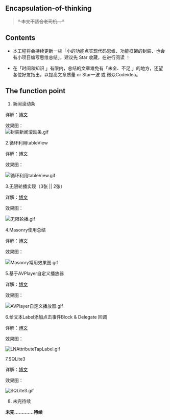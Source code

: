 ## Encapsulation-of-thinking


>~~“ 本文不适合老司机… ”~~   

 

## Contents

 
- 本工程将会持续更新一些「小的功能点实现代码思维、功能框架的封装、也会有小项目编写思维总结」，建议先 Star 收藏，在进行阅读 ！


- 在「时间和知识 」有限内，总结的文章难免有「未全、不足 」的地方，还望各位好友指出，以提高文章质量 or Star一波 或 微众Codeidea。




## The function point

1. 新闻滚动条  

详解：[博文](https://custompbwaters.github.io/2016/02/20/封装思维/iOS封装思维1—新闻滚动条/)

效果图：  
![封装新闻滚动条.gif](http://upload-images.jianshu.io/upload_images/2230763-352aa142cc6cf27d.gif?imageMogr2/auto-orient/strip)



2.循环利用tableView

详解：[博文](http://upload-images.jianshu.io/upload_images/2230763-93b83d5b7a7b0a49.gif?imageMogr2/auto-orient/strip)

效果图：

![循环利用tableView.gif](http://upload-images.jianshu.io/upload_images/2230763-218adbdf88a41ffb.gif?imageMogr2/auto-orient/strip)



3.无限轮播实现（3张 || 2张）

详解：[博文](http://upload-images.jianshu.io/upload_images/2230763-93b83d5b7a7b0a49.gif?imageMogr2/auto-orient/strip)


效果图：

![无限轮播.gif](http://upload-images.jianshu.io/upload_images/2230763-b350042656f41294.gif?imageMogr2/auto-orient/strip)



4.Masonry使用总结

详解：[博文](http://upload-images.jianshu.io/upload_images/2230763-93b83d5b7a7b0a49.gif?imageMogr2/auto-orient/strip)

效果图：


![Masonry常用效果图.gif](http://upload-images.jianshu.io/upload_images/2230763-4565ab5938e96b5c.gif?imageMogr2/auto-orient/strip)




5.基于AVPlayer自定义播放器

详解：[博文](http://upload-images.jianshu.io/upload_images/2230763-93b83d5b7a7b0a49.gif?imageMogr2/auto-orient/strip)

效果图：


![AVPlayer自定义播放器.gif](http://upload-images.jianshu.io/upload_images/2230763-67593444d7b59251.gif?imageMogr2/auto-orient/strip)





6.给文本Label添加点击事件Block & Delegate 回调

详解：[博文](http://upload-images.jianshu.io/upload_images/2230763-93b83d5b7a7b0a49.gif?imageMogr2/auto-orient/strip)

效果图：


![LNAttributeTapLabel.gif](http://upload-images.jianshu.io/upload_images/2230763-1d8ed8cc36a11e6e.gif?imageMogr2/auto-orient/strip)




7.SQLite3

详解：[博文]( )

效果图：


![SQLite3.gif](http://upload-images.jianshu.io/upload_images/2230763-96e2bebc2cbf811f.gif?imageMogr2/auto-orient/strip%7CimageView2/2/w/1240)





8. 未完待续   

**未完.............待续**
 




 



























